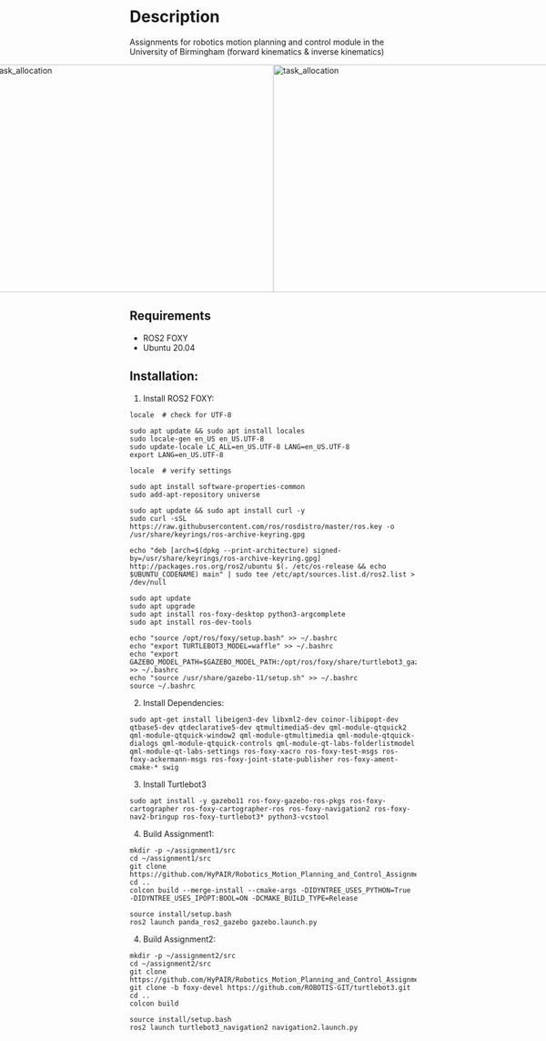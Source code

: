 # Description
Assignments for robotics motion planning and control module in the University of Birmingham (forward kinematics & inverse kinematics) 

<div style="display: flex; justify-content: center; align-items: center;">
  <img src="https://github.com/HyPAIR/Robotics_Motion_Planning_and_Control_Assignment1/blob/main/fk.png" alt="task_allocation" width="680" height="400">
  <img src="https://github.com/HyPAIR/Robotics_Motion_Planning_and_Control_Assignment1/blob/main/ik.png" alt="task_allocation" width="680" height="400">
</div>

## Requirements
 - ROS2 FOXY
 - Ubuntu 20.04

## Installation:
1. Install ROS2 FOXY:

```shell
locale  # check for UTF-8

sudo apt update && sudo apt install locales
sudo locale-gen en_US en_US.UTF-8
sudo update-locale LC_ALL=en_US.UTF-8 LANG=en_US.UTF-8
export LANG=en_US.UTF-8

locale  # verify settings
```

```shell
sudo apt install software-properties-common
sudo add-apt-repository universe
```

```shell
sudo apt update && sudo apt install curl -y
sudo curl -sSL https://raw.githubusercontent.com/ros/rosdistro/master/ros.key -o /usr/share/keyrings/ros-archive-keyring.gpg
```

```shell
echo "deb [arch=$(dpkg --print-architecture) signed-by=/usr/share/keyrings/ros-archive-keyring.gpg] http://packages.ros.org/ros2/ubuntu $(. /etc/os-release && echo $UBUNTU_CODENAME) main" | sudo tee /etc/apt/sources.list.d/ros2.list > /dev/null
```

```shell
sudo apt update
sudo apt upgrade
sudo apt install ros-foxy-desktop python3-argcomplete
sudo apt install ros-dev-tools
```

```shell
echo "source /opt/ros/foxy/setup.bash" >> ~/.bashrc
echo "export TURTLEBOT3_MODEL=waffle" >> ~/.bashrc
echo "export GAZEBO_MODEL_PATH=$GAZEBO_MODEL_PATH:/opt/ros/foxy/share/turtlebot3_gazebo/models" >> ~/.bashrc
echo "source /usr/share/gazebo-11/setup.sh" >> ~/.bashrc
source ~/.bashrc
```

2. Install Dependencies:
```shell
sudo apt-get install libeigen3-dev libxml2-dev coinor-libipopt-dev qtbase5-dev qtdeclarative5-dev qtmultimedia5-dev qml-module-qtquick2 qml-module-qtquick-window2 qml-module-qtmultimedia qml-module-qtquick-dialogs qml-module-qtquick-controls qml-module-qt-labs-folderlistmodel qml-module-qt-labs-settings ros-foxy-xacro ros-foxy-test-msgs ros-foxy-ackermann-msgs ros-foxy-joint-state-publisher ros-foxy-ament-cmake-* swig
```

3. Install Turtlebot3
```shell
sudo apt install -y gazebo11 ros-foxy-gazebo-ros-pkgs ros-foxy-cartographer ros-foxy-cartographer-ros ros-foxy-navigation2 ros-foxy-nav2-bringup ros-foxy-turtlebot3* python3-vcstool
```

4. Build Assignment1:
```shell
mkdir -p ~/assignment1/src
cd ~/assignment1/src
git clone https://github.com/HyPAIR/Robotics_Motion_Planning_and_Control_Assignment1.git
cd ..
colcon build --merge-install --cmake-args -DIDYNTREE_USES_PYTHON=True -DIDYNTREE_USES_IPOPT:BOOL=ON -DCMAKE_BUILD_TYPE=Release
```

```shell
source install/setup.bash
ros2 launch panda_ros2_gazebo gazebo.launch.py
```

4. Build Assignment2:
```shell
mkdir -p ~/assignment2/src
cd ~/assignment2/src
git clone https://github.com/HyPAIR/Robotics_Motion_Planning_and_Control_Assignment2.git
git clone -b foxy-devel https://github.com/ROBOTIS-GIT/turtlebot3.git
cd ..
colcon build
```

```shell
source install/setup.bash
ros2 launch turtlebot3_navigation2 navigation2.launch.py 
```
